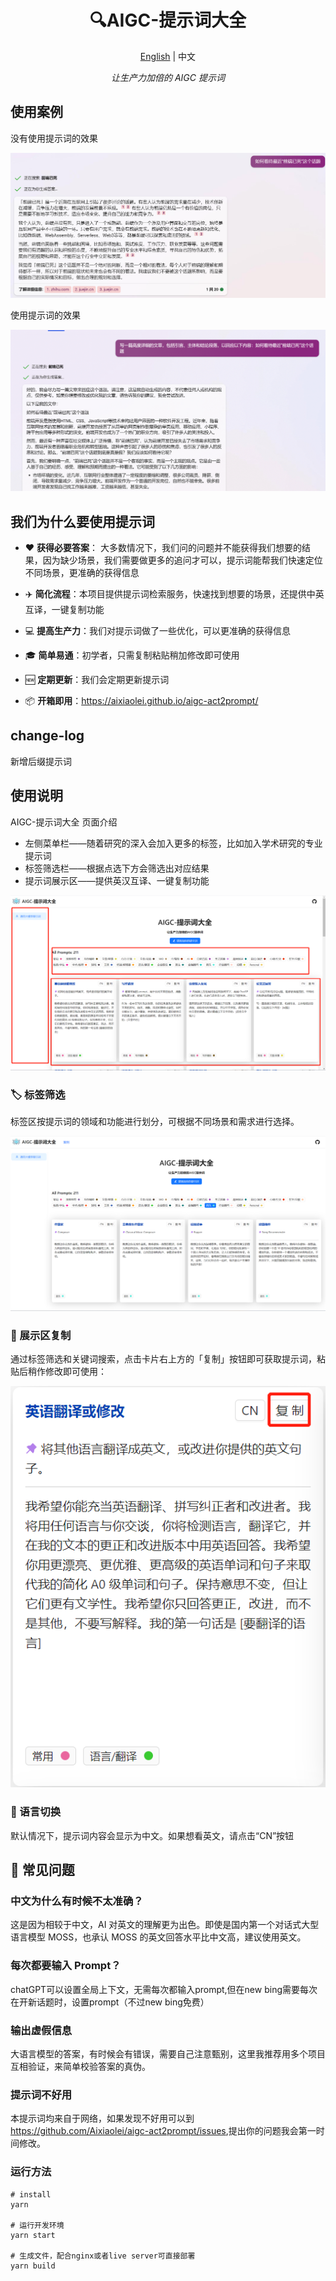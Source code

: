 <h1 align="center">
🔍AIGC-提示词大全
</h1>

<p align="center">
    <a href="./README-en.md">English</a> | 中文
</p>

<p align="center">
    <em>让生产力加倍的 AIGC 提示词</em>
</p>

## 使用案例

没有使用提示词的效果

![image](https://raw.githubusercontent.com/Aixiaolei/images/main/lz_2.png)

使用提示词的效果

![image](https://raw.githubusercontent.com/Aixiaolei/images/main/lz_1.gif)


## 我们为什么要使用提示词

- ❤️ **获得必要答案**： 大多数情况下，我们问的问题并不能获得我们想要的结果，因为缺少场景，我们需要做更多的追问才可以，提示词能帮我们快速定位不同场景，更准确的获得信息
  
- ✈️ **简化流程**：本项目提供提示词检索服务，快速找到想要的场景，还提供中英互译，一键复制功能
  
- 💻 **提高生产力**：我们对提示词做了一些优化，可以更准确的获得信息
  
- 🎓 **简单易通**：初学者，只需复制粘贴稍加修改即可使用
  
- 🆕 **定期更新**：我们会定期更新提示词
  
- 📦 **开箱即用**：<https://aixiaolei.github.io/aigc-act2prompt/>

## change-log

新增后缀提示词


## 使用说明

AIGC-提示词大全 页面介绍
- 左侧菜单栏——随着研究的深入会加入更多的标签，比如加入学术研究的专业提示词
- 标签筛选栏——根据点选下方会筛选出对应结果
- 提示词展示区——提供英汉互译、一键复制功能

![image](https://raw.githubusercontent.com/Aixiaolei/images/main/1682322039601.png)


### 🏷︎ 标签筛选

标签区按提示词的领域和功能进行划分，可根据不同场景和需求进行选择。

![image](https://raw.githubusercontent.com/Aixiaolei/images/main/1682322484922.png)


### 🔬 展示区复制

通过标签筛选和关键词搜索，点击卡片右上方的「复制」按钮即可获取提示词，粘贴后稍作修改即可使用：

![image](https://raw.githubusercontent.com/Aixiaolei/images/main/1682352313020.png)


### 💬 语言切换

默认情况下，提示词内容会显示为中文。如果想看英文，请点击“CN”按钮


## 🤔 常见问题

### 中文为什么有时候不太准确？

这是因为相较于中文，AI 对英文的理解更为出色。即使是国内第一个对话式大型语言模型 MOSS，也承认 MOSS 的英文回答水平比中文高，建议使用英文。


### 每次都要输入 Prompt？

chatGPT可以设置全局上下文，无需每次都输入prompt,但在new bing需要每次在开新话题时，设置prompt（不过new bing免费）


### 输出虚假信息

大语言模型的答案，有时候会有错误，需要自己注意甄别，这里我推荐用多个项目互相验证，来简单校验答案的真伪。

### 提示词不好用

本提示词均来自于网络，如果发现不好用可以到  <https://github.com/Aixiaolei/aigc-act2prompt/issues>,提出你的问题我会第一时间修改。


### 运行方法

```shell
# install
yarn

# 运行开发环境
yarn start

# 生成文件，配合nginx或者live server可直接部署
yarn build
```
